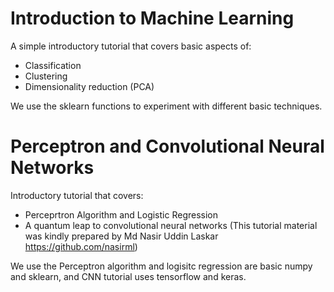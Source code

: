 # Introduction to Machine Learning
A simple introductory tutorial that covers basic aspects of:
* Classification
* Clustering
* Dimensionality reduction (PCA)

We use the sklearn functions to experiment with different basic techniques.

# Perceptron and Convolutional Neural Networks
Introductory tutorial that covers:
* Perceprtron Algorithm and Logistic Regression
* A quantum leap to convolutional neural networks (This tutorial material was kindly prepared by Md Nasir Uddin Laskar https://github.com/nasirml)

We use the Perceptron algorithm and logisitc regression are basic numpy and sklearn, and CNN tutorial uses tensorflow and keras.
